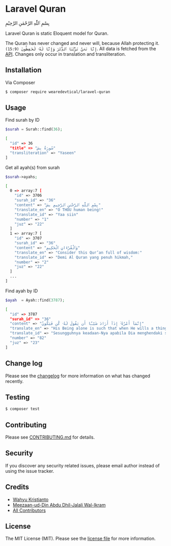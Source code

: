 # Laravel Quran

بِسْمِ ٱللّٰهِ الرَّحْمٰنِ الرَّحِيْمِ

Laravel Quran is static Eloquent model for Quran.

The Quran has never changed and never will, because Allah protecting it. ```(15:9) إِنَّا نَحۡنُ نَزَّلۡنَا ٱلذِّكۡرَ وَإِنَّا لَهُۥ لَحَـٰفِظُونَ```. All data is fetched from the [API](https://alquran.cloud/api). Changes only occur in translation and transliteration.

## Installation

Via Composer

``` bash
$ composer require wearedevtical/laravel-quran
```

## Usage

Find surah by ID

```php
$surah = Surah::find(36);
```

```bash
[
  "id" => 36
  "title" => "سُورَةُ يسٓ"
  "transliteration" => "Yaseen"
]
```

Get all ayah(s) from surah

```php
$surah->ayahs;
```

```bash
[
  0 => array:7 [
    "id" => 3706
    "surah_id" => "36"
    "content" => "بِسْمِ ٱللَّهِ ٱلرَّحْمَٰنِ ٱلرَّحِيمِ يسٓ"
    "translate_en" => "O THOU human being!"
    "translate_id" => "Yaa siin"
    "number" => "1"
    "juz" => "22"
  ]
  1 => array:7 [
    "id" => 3707
    "surah_id" => "36"
    "content" => "وَٱلْقُرْءَانِ ٱلْحَكِيمِ"
    "translate_en" => "Consider this Qur’an full of wisdom:"
    "translate_id" => "Demi Al Quran yang penuh hikmah,"
    "number" => "2"
    "juz" => "22"
  ]
  ...
]
```

Find ayah by ID

```php
$ayah  = Ayah::find(3787);
```

```bash
[
  "id" => 3787
  "surah_id" => "36"
  "content" => "إِنَّمَآ أَمْرُهُۥٓ إِذَآ أَرَادَ شَيْـًٔا أَن يَقُولَ لَهُۥ كُن فَيَكُونُ"
  "translate_en" => "His Being alone is such that when He wills a thing to be, He but says unto it, “Be” — and it is."
  "translate_id" => "Sesungguhnya keadaan-Nya apabila Dia menghendaki sesuatu hanyalah berkata kepadanya: "Jadilah!" maka terjadilah ia."
  "number" => "82"
  "juz" => "23"
]
```

## Change log

Please see the [changelog](CHANGELOG.md) for more information on what has changed recently.

## Testing

``` bash
$ composer test
```

## Contributing

Please see [CONTRIBUTING.md](CONTRIBUTING.md) for details.

## Security

If you discover any security related issues, please email author instead of using the issue tracker.

## Credits

- [Wahyu Kristianto](https://github.com/kristories)
- [Meezaan-ud-Din Abdu Dhil-Jalali Wal-Ikram](https://github.com/meezaan)
- [All Contributors](https://github.com/wearedevtical/laravel-quran/graphs/contributors)

## License

The MIT License (MIT). Please see the [license file](LICENSE.md) for more information.
